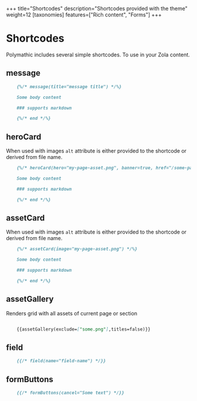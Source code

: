 +++
title="Shortcodes"
description="Shortcodes provided with the theme"
weight=12
[taxonomies]
features=["Rich content", "Forms"]
+++

# Shortcodes

Polymathic includes several simple shortcodes. To use in your Zola content.

## message

```md
    {%/* message(title="message title") */%}

    Some body content

    ### supports markdown

    {%/* end */%}
```

## heroCard

When used with images `alt` attribute is either provided to the shortcode or derived from file name.

```md
    {%/* heroCard(hero="my-page-asset.png", banner=true, href="/some-page") */%}

    Some body content

    ### supports markdown

    {%/* end */%}
```

## assetCard

When used with images `alt` attribute is either provided to the shortcode or derived from file name.

```md
    {%/* assetCard(image="my-page-asset.png") */%}

    Some body content

    ### supports markdown

    {%/* end */%}
```

## assetGallery

Renders grid with all assets of current page or section

```md

    {{assetGallery(exclude=["some.png"],titles=false)}}
```

## field

```md
    {{/* field(name="field-name") */}}
```

## formButtons

```md
    {{/* formButtons(cancel="Some text") */}}
```